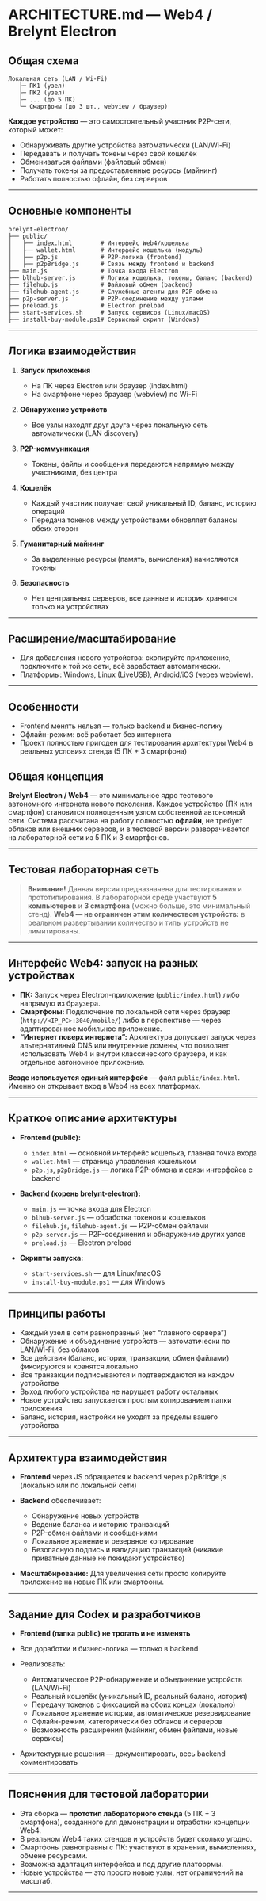 # ARCHITECTURE.md — Web4 / Brelynt Electron

## Общая схема

```
Локальная сеть (LAN / Wi-Fi)
   ├─ ПК1 (узел)
   ├─ ПК2 (узел)
   ├─ ... (до 5 ПК)
   └─ Смартфоны (до 3 шт., webview / браузер)
```

**Каждое устройство** — это самостоятельный участник P2P-сети, который может:

* Обнаруживать другие устройства автоматически (LAN/Wi-Fi)
* Передавать и получать токены через свой кошелёк
* Обмениваться файлами (файловый обмен)
* Получать токены за предоставленные ресурсы (майнинг)
* Работать полностью офлайн, без серверов

---

## Основные компоненты

```
brelynt-electron/
├── public/
│   ├── index.html        # Интерфейс Web4/кошелька
│   ├── wallet.html       # Интерфейс кошелька (модуль)
│   ├── p2p.js            # P2P-логика (frontend)
│   ├── p2pBridge.js      # Связь между frontend и backend
├── main.js               # Точка входа Electron
├── blhub-server.js       # Логика кошелька, токены, баланс (backend)
├── filehub.js            # Файловый обмен (backend)
├── filehub-agent.js      # Служебные агенты для P2P-обмена
├── p2p-server.js         # P2P-соединение между узлами
├── preload.js            # Electron preload
├── start-services.sh     # Запуск сервисов (Linux/macOS)
├── install-buy-module.ps1# Сервисный скрипт (Windows)
```

---

## Логика взаимодействия

1. **Запуск приложения**

   * На ПК через Electron или браузер (index.html)
   * На смартфоне через браузер (webview) по Wi-Fi

2. **Обнаружение устройств**

   * Все узлы находят друг друга через локальную сеть автоматически (LAN discovery)

3. **P2P-коммуникация**

   * Токены, файлы и сообщения передаются напрямую между участниками, без центра

4. **Кошелёк**

   * Каждый участник получает свой уникальный ID, баланс, историю операций
   * Передача токенов между устройствами обновляет балансы обеих сторон

5. **Гуманитарный майнинг**

   * За выделенные ресурсы (память, вычисления) начисляются токены

6. **Безопасность**

   * Нет центральных серверов, все данные и история хранятся только на устройствах

---

## Расширение/масштабирование

* Для добавления нового устройства: скопируйте приложение, подключите к той же сети, всё заработает автоматически.
* Платформы: Windows, Linux (LiveUSB), Android/iOS (через webview).

---

## Особенности

* Frontend менять нельзя — только backend и бизнес-логику
* Офлайн-режим: всё работает без интернета
* Проект полностью пригоден для тестирования архитектуры Web4 в реальных условиях стенда (5 ПК + 3 смартфона)


## Общая концепция

**Brelynt Electron / Web4** — это минимальное ядро тестового автономного интернета нового поколения.
Каждое устройство (ПК или смартфон) становится полноценным узлом собственной автономной сети.
Система рассчитана на работу полностью **офлайн**, не требует облаков или внешних серверов, и в тестовой версии разворачивается на лабораторной сети из 5 ПК и 3 смартфонов.

---

## Тестовая лабораторная сеть

> **Внимание!**
> Данная версия предназначена для тестирования и прототипирования.
> В лабораторной среде участвуют **5 компьютеров** и **3 смартфона** (можно больше, это минимальный стенд).
> **Web4 — не ограничен этим количеством устройств:** в реальном развертывании количество и типы устройств не лимитированы.

---

## Интерфейс Web4: запуск на разных устройствах

* **ПК:** Запуск через Electron-приложение (`public/index.html`) либо напрямую из браузера.
* **Смартфоны:** Подключение по локальной сети через браузер (`http://<IP_PC>:3040/mobile/`) либо в перспективе — через адаптированное мобильное приложение.
* **“Интернет поверх интернета”:**
  Архитектура допускает запуск через альтернативный DNS или внутренние домены, что позволяет использовать Web4 и внутри классического браузера, и как отдельное автономное приложение.

**Везде используется единый интерфейс** — файл `public/index.html`.
Именно он открывает вход в Web4 на всех платформах.

---

## Краткое описание архитектуры

* **Frontend (public):**

  * `index.html` — основной интерфейс кошелька, главная точка входа
  * `wallet.html` — страница управления кошельком
  * `p2p.js`, `p2pBridge.js` — логика P2P-обмена и связи интерфейса с backend
* **Backend (корень brelynt-electron):**

  * `main.js` — точка входа для Electron
  * `blhub-server.js` — обработка токенов и кошельков
  * `filehub.js`, `filehub-agent.js` — P2P-обмен файлами
  * `p2p-server.js` — P2P-соединения и обнаружение других узлов
  * `preload.js` — Electron preload
* **Скрипты запуска:**

  * `start-services.sh` — для Linux/macOS
  * `install-buy-module.ps1` — для Windows

---

## Принципы работы

* Каждый узел в сети равноправный (нет “главного сервера”)
* Обнаружение и объединение устройств — автоматически по LAN/Wi-Fi, без облаков
* Все действия (баланс, история, транзакции, обмен файлами) фиксируются и хранятся локально
* Все транзакции подписываются и подтверждаются на каждом устройстве
* Выход любого устройства не нарушает работу остальных
* Новое устройство запускается простым копированием папки приложения
* Баланс, история, настройки не уходят за пределы вашего устройства

---

## Архитектура взаимодействия

* **Frontend** через JS обращается к backend через p2pBridge.js (локально или по локальной сети)
* **Backend** обеспечивает:

  * Обнаружение новых устройств
  * Ведение баланса и историю транзакций
  * P2P-обмен файлами и сообщениями
  * Локальное хранение и резервное копирование
  * Безопасную подпись и валидацию транзакций (никакие приватные данные не покидают устройство)
* **Масштабирование:**
  Для увеличения сети просто копируйте приложение на новые ПК или смартфоны.

---

## Задание для Codex и разработчиков

* **Frontend (папка public) не трогать и не изменять**
* Все доработки и бизнес-логика — только в backend
* Реализовать:

  * Автоматическое P2P-обнаружение и объединение устройств (LAN/Wi-Fi)
  * Реальный кошелёк (уникальный ID, реальный баланс, история)
  * Передачу токенов с фиксацией на обоих концах (локально)
  * Локальное хранение истории, автоматическое резервирование
  * Офлайн-режим, категорически без облаков и серверов
  * Возможность расширения (майнинг, обмен файлами, новые сервисы)
* Архитектурные решения — документировать, весь backend комментировать

---

## Пояснения для тестовой лаборатории

* Эта сборка — **прототип лабораторного стенда** (5 ПК + 3 смартфона), созданного для демонстрации и отработки концепции Web4.
* В реальном Web4 таких стендов и устройств будет сколько угодно.
* Смартфоны равноправны с ПК: участвуют в хранении, вычислениях, обмене ресурсами.
* Возможна адаптация интерфейса и под другие платформы.
* Новые устройства — это просто новые узлы, нет ограничений на масштаб.

---

